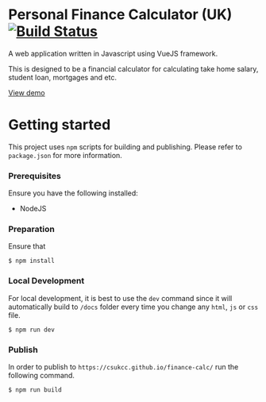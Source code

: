 # Personal Finance Calculator (UK) [![Build Status](https://travis-ci.org/hdong92/finance-calc.svg?branch=master)](https://travis-ci.org/hdong92/finance-calc)
A web application written in Javascript using VueJS framework.

This is designed to be a financial calculator for calculating take home salary, student loan, mortgages and etc.

[View demo](http://haodong.io/finance-calc/)

# Getting started

This project uses `npm` scripts for building and publishing. Please refer to `package.json` for more information.

### Prerequisites

Ensure you have the following installed:
* NodeJS

### Preparation

Ensure that

```
$ npm install
```

### Local Development

For local development, it is best to use the `dev` command since it will automatically build to `/docs` folder every time you change any `html`, `js` or `css` file.

```
$ npm run dev
```


### Publish

In order to publish to `https://csukcc.github.io/finance-calc/` run the following command.

```
$ npm run build
```
